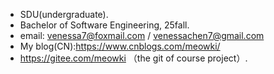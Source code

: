 - SDU(undergraduate).
- Bachelor of Software Engineering, 25fall.
- email: venessa7@foxmail.com / venessachen7@gmail.com
- My blog(CN):https://www.cnblogs.com/meowki/
- https://gitee.com/meowki （the git of course project）.
